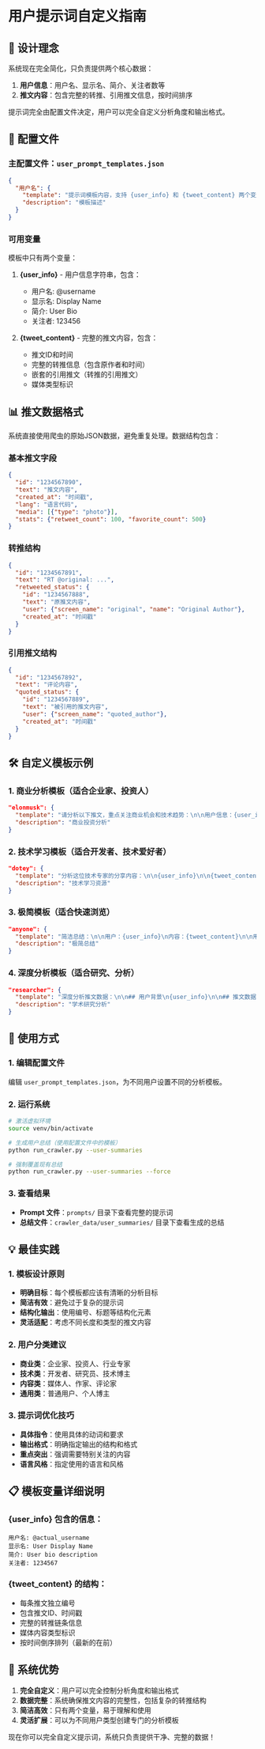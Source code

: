 # 用户提示词自定义指南

## 🎯 设计理念

系统现在完全简化，只负责提供两个核心数据：
1. **用户信息**：用户名、显示名、简介、关注者数等
2. **推文内容**：包含完整的转推、引用推文信息，按时间排序

提示词完全由配置文件决定，用户可以完全自定义分析角度和输出格式。

## 📁 配置文件

### 主配置文件：`user_prompt_templates.json`

```json
{
  "用户名": {
    "template": "提示词模板内容，支持 {user_info} 和 {tweet_content} 两个变量",
    "description": "模板描述"
  }
}
```

### 可用变量

模板中只有两个变量：

1. **{user_info}** - 用户信息字符串，包含：
   - 用户名: @username
   - 显示名: Display Name
   - 简介: User Bio
   - 关注者: 123456

2. **{tweet_content}** - 完整的推文内容，包含：
   - 推文ID和时间
   - 完整的转推信息（包含原作者和时间）
   - 嵌套的引用推文（转推的引用推文）
   - 媒体类型标识

## 📊 推文数据格式

系统直接使用爬虫的原始JSON数据，避免重复处理。数据结构包含：

### 基本推文字段
```json
{
  "id": "1234567890",
  "text": "推文内容",
  "created_at": "时间戳",
  "lang": "语言代码",
  "media": [{"type": "photo"}],
  "stats": {"retweet_count": 100, "favorite_count": 500}
}
```

### 转推结构
```json
{
  "id": "1234567891",
  "text": "RT @original: ...",
  "retweeted_status": {
    "id": "1234567888",
    "text": "原推文内容",
    "user": {"screen_name": "original", "name": "Original Author"},
    "created_at": "时间戳"
  }
}
```

### 引用推文结构
```json
{
  "id": "1234567892",
  "text": "评论内容",
  "quoted_status": {
    "id": "1234567889",
    "text": "被引用的推文内容",
    "user": {"screen_name": "quoted_author"},
    "created_at": "时间戳"
  }
}
```

## 🛠️ 自定义模板示例

### 1. 商业分析模板（适合企业家、投资人）
```json
"elonmusk": {
  "template": "请分析以下推文，重点关注商业机会和技术趋势：\n\n用户信息：{user_info}\n\n推文内容：\n{tweet_content}\n\n请提供：\n1. 主要观点总结\n2. 商业机会识别\n3. 技术趋势分析\n4. 投资启示",
  "description": "商业投资分析"
}
```

### 2. 技术学习模板（适合开发者、技术爱好者）
```json
"dotey": {
  "template": "分析这位技术专家的分享内容：\n\n{user_info}\n\n{tweet_content}\n\n请整理：\n- 技术要点\n- 工具推荐\n- 学习资源\n- 实践建议",
  "description": "技术学习资源"
}
```

### 3. 极简模板（适合快速浏览）
```json
"anyone": {
  "template": "简洁总结：\n\n用户：{user_info}\n内容：{tweet_content}\n\n用3句话概括要点。",
  "description": "极简总结"
}
```

### 4. 深度分析模板（适合研究、分析）
```json
"researcher": {
  "template": "深度分析推文数据：\n\n## 用户背景\n{user_info}\n\n## 推文数据\n```json\n{tweet_content}\n```\n\n## 分析维度\n1. 内容主题分类\n2. 观点立场分析\n3. 信息可信度评估\n4. 社会影响预测\n5. 相关领域连接\n\n要求：客观、专业、深入",
  "description": "学术研究分析"
}
```

## 🚀 使用方式

### 1. 编辑配置文件
编辑 `user_prompt_templates.json`，为不同用户设置不同的分析模板。

### 2. 运行系统
```bash
# 激活虚拟环境
source venv/bin/activate

# 生成用户总结（使用配置文件中的模板）
python run_crawler.py --user-summaries

# 强制覆盖现有总结
python run_crawler.py --user-summaries --force
```

### 3. 查看结果
- **Prompt 文件**：`prompts/` 目录下查看完整的提示词
- **总结文件**：`crawler_data/user_summaries/` 目录下查看生成的总结

## 💡 最佳实践

### 1. 模板设计原则
- **明确目标**：每个模板都应该有清晰的分析目标
- **简洁有效**：避免过于复杂的提示词
- **结构化输出**：使用编号、标题等结构化元素
- **灵活适配**：考虑不同长度和类型的推文内容

### 2. 用户分类建议
- **商业类**：企业家、投资人、行业专家
- **技术类**：开发者、研究员、技术博主
- **内容类**：媒体人、作家、评论家
- **通用类**：普通用户、个人博主

### 3. 提示词优化技巧
- **具体指令**：使用具体的动词和要求
- **输出格式**：明确指定输出的结构和格式
- **重点突出**：强调需要特别关注的内容
- **语言风格**：指定使用的语言和风格

## 📋 模板变量详细说明

### {user_info} 包含的信息：
```
用户名: @actual_username
显示名: User Display Name
简介: User bio description
关注者: 1234567
```

### {tweet_content} 的结构：
- 每条推文独立编号
- 包含推文ID、时间戳
- 完整的转推链条信息
- 媒体内容类型标识
- 按时间倒序排列（最新的在前）

## 🎯 系统优势

1. **完全自定义**：用户可以完全控制分析角度和输出格式
2. **数据完整**：系统确保推文内容的完整性，包括复杂的转推结构
3. **简洁高效**：只有两个变量，易于理解和使用
4. **灵活扩展**：可以为不同用户类型创建专门的分析模板

现在你可以完全自定义提示词，系统只负责提供干净、完整的数据！